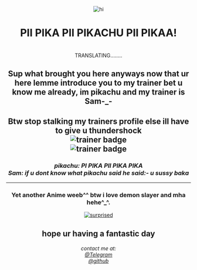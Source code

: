 <div align = "center">
 <img src="https://media.giphy.com/media/xuXzcHMkuwvf2/giphy.gif" alt="hi">
<h1>PII PIKA PII PIKACHU PII PIKAA!</h1>
 <br>
 TRANSLATING........
 <h2>Sup what brought you here anyways now that ur here lemme introduce you to my trainer bet u know me already, im pikachu and my trainer is Sam-_-</h2>
    <h2><b>Btw stop stalking my trainers profile else ill have to give u thundershock</b> <br>
<img src= "https://img.shields.io/badge/trainer-Sam-violet" alt="trainer badge"> <br>
<img src= "https://img.shields.io/badge/pokemon-pichu-violet" alt="trainer badge">

</h2>

<p>
<p align="center">
<h3><i>pikachu: PI PIKA PII PIKA PIKA <br>
 Sam: if u dont know what pikachu said he said:- <b>u sussy baka</b></i></h3>
</p>
<hr>
<P>
    <h3> Yet another Anime weeb^^ btw i love demon slayer and mha hehe^_^.</h3> 
</p>
<div align="center">
    <a href="https://www.youtube.com/watch?v=dQw4w9WgXcQ" target="_blank">
        <img src="
        https://media.giphy.com/media/dUszCAloOBDlm/giphy.gif"
            alt="surprised"> </a> <br>
 <p> 
    <h2>hope ur having a fantastic day</h2>
<h6>contact me at: <br>
 <a href="https://t.me/pichuiscute" target="_blank">@Telegram</a> <br> 
  <a href="https://github.com/pichuiscute
" target="_blank">@github</a> <br> 
    </p>
